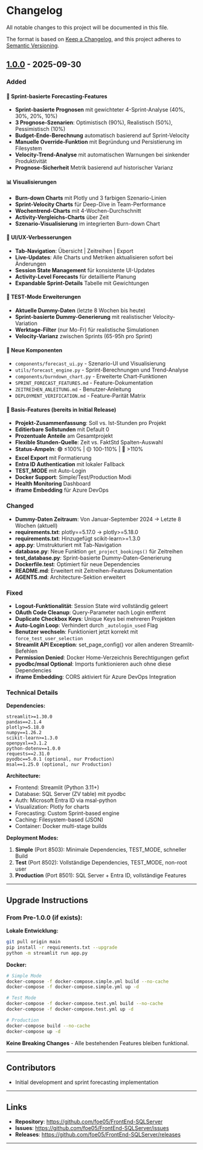 # Changelog

All notable changes to this project will be documented in this file.

The format is based on [Keep a Changelog](https://keepachangelog.com/en/1.0.0/),
and this project adheres to [Semantic Versioning](https://semver.org/spec/v2.0.0.html).

## [1.0.0] - 2025-09-30

### Added

#### 🎯 Sprint-basierte Forecasting-Features
- **Sprint-basierte Prognosen** mit gewichteter 4-Sprint-Analyse (40%, 30%, 20%, 10%)
- **3 Prognose-Szenarien**: Optimistisch (90%), Realistisch (50%), Pessimistisch (10%)
- **Budget-Ende-Berechnung** automatisch basierend auf Sprint-Velocity
- **Manuelle Override-Funktion** mit Begründung und Persistierung im Filesystem
- **Velocity-Trend-Analyse** mit automatischen Warnungen bei sinkender Produktivität
- **Prognose-Sicherheit** Metrik basierend auf historischer Varianz

#### 📊 Visualisierungen
- **Burn-down Charts** mit Plotly und 3 farbigen Szenario-Linien
- **Sprint-Velocity Charts** für Deep-Dive in Team-Performance
- **Wochentrend-Charts** mit 4-Wochen-Durchschnitt
- **Activity-Vergleichs-Charts** über Zeit
- **Szenario-Visualisierung** im integrierten Burn-down Chart

#### 🎨 UI/UX-Verbesserungen
- **Tab-Navigation**: Übersicht | Zeitreihen | Export
- **Live-Updates**: Alle Charts und Metriken aktualisieren sofort bei Änderungen
- **Session State Management** für konsistente UI-Updates
- **Activity-Level Forecasts** für detaillierte Planung
- **Expandable Sprint-Details** Tabelle mit Gewichtungen

#### 🧪 TEST-Mode Erweiterungen
- **Aktuelle Dummy-Daten** (letzte 8 Wochen bis heute)
- **Sprint-basierte Dummy-Generierung** mit realistischer Velocity-Variation
- **Werktage-Filter** (nur Mo-Fr) für realistische Simulationen
- **Velocity-Varianz** zwischen Sprints (65-95h pro Sprint)

#### 📝 Neue Komponenten
- `components/forecast_ui.py` - Szenario-UI und Visualisierung
- `utils/forecast_engine.py` - Sprint-Berechnungen und Trend-Analyse  
- `components/burndown_chart.py` - Erweiterte Chart-Funktionen
- `SPRINT_FORECAST_FEATURES.md` - Feature-Dokumentation
- `ZEITREIHEN_ANLEITUNG.md` - Benutzer-Anleitung
- `DEPLOYMENT_VERIFICATION.md` - Feature-Parität Matrix

#### 🔧 Basis-Features (bereits in Initial Release)
- **Projekt-Zusammenfassung**: Soll vs. Ist-Stunden pro Projekt
- **Editierbare Sollstunden** mit Default 0
- **Prozentuale Anteile** am Gesamtprojekt
- **Flexible Stunden-Quelle**: Zeit vs. FaktStd Spalten-Auswahl
- **Status-Ampeln**: 🟢 ≤100% | 🟡 100-110% | 🔴 >110%
- **Excel Export** mit Formatierung
- **Entra ID Authentication** mit lokaler Fallback
- **TEST_MODE** mit Auto-Login
- **Docker Support**: Simple/Test/Production Modi
- **Health Monitoring** Dashboard
- **iframe Embedding** für Azure DevOps

### Changed

- **Dummy-Daten Zeitraum**: Von Januar-September 2024 → Letzte 8 Wochen (aktuell)
- **requirements.txt**: plotly==5.17.0 → plotly>=5.18.0
- **requirements.txt**: Hinzugefügt scikit-learn>=1.3.0
- **app.py**: Umstrukturiert mit Tab-Navigation
- **database.py**: Neue Funktion `get_project_bookings()` für Zeitreihen
- **test_database.py**: Sprint-basierte Dummy-Daten-Generierung
- **Dockerfile.test**: Optimiert für neue Dependencies
- **README.md**: Erweitert mit Zeitreihen-Features Dokumentation
- **AGENTS.md**: Architecture-Sektion erweitert

### Fixed

- **Logout-Funktionalität**: Session State wird vollständig geleert
- **OAuth Code Cleanup**: Query-Parameter nach Login entfernt
- **Duplicate Checkbox Keys**: Unique Keys bei mehreren Projekten
- **Auto-Login Loop**: Verhindert durch `_autologin_used` Flag
- **Benutzer wechseln**: Funktioniert jetzt korrekt mit `force_test_user_selection`
- **Streamlit API Exception**: set_page_config() vor allen anderen Streamlit-Befehlen
- **Permission Denied**: Docker Home-Verzeichnis Berechtigungen gefixt
- **pyodbc/msal Optional**: Imports funktionieren auch ohne diese Dependencies
- **iframe Embedding**: CORS aktiviert für Azure DevOps Integration

### Technical Details

**Dependencies:**
```
streamlit>=1.30.0
pandas==2.1.4
plotly>=5.18.0
numpy==1.26.2
scikit-learn>=1.3.0
openpyxl==3.1.2
python-dotenv==1.0.0
requests==2.31.0
pyodbc==5.0.1 (optional, nur Production)
msal==1.25.0 (optional, nur Production)
```

**Architecture:**
- Frontend: Streamlit (Python 3.11+)
- Database: SQL Server (ZV table) mit pyodbc
- Auth: Microsoft Entra ID via msal-python
- Visualization: Plotly for charts
- Forecasting: Custom Sprint-based engine
- Caching: Filesystem-based (JSON)
- Container: Docker multi-stage builds

**Deployment Modes:**
1. **Simple** (Port 8503): Minimale Dependencies, TEST_MODE, schneller Build
2. **Test** (Port 8502): Vollständige Dependencies, TEST_MODE, non-root user
3. **Production** (Port 8501): SQL Server + Entra ID, vollständige Features

---

## Upgrade Instructions

### From Pre-1.0.0 (if exists):

**Lokale Entwicklung:**
```bash
git pull origin main
pip install -r requirements.txt --upgrade
python -m streamlit run app.py
```

**Docker:**
```bash
# Simple Mode
docker-compose -f docker-compose.simple.yml build --no-cache
docker-compose -f docker-compose.simple.yml up -d

# Test Mode
docker-compose -f docker-compose.test.yml build --no-cache
docker-compose -f docker-compose.test.yml up -d

# Production
docker-compose build --no-cache
docker-compose up -d
```

**Keine Breaking Changes** - Alle bestehenden Features bleiben funktional.

---

## Contributors

- Initial development and sprint forecasting implementation

---

## Links

- **Repository**: https://github.com/foe05/FrontEnd-SQLServer
- **Issues**: https://github.com/foe05/FrontEnd-SQLServer/issues
- **Releases**: https://github.com/foe05/FrontEnd-SQLServer/releases

---

[1.0.0]: https://github.com/foe05/FrontEnd-SQLServer/releases/tag/v1.0.0
